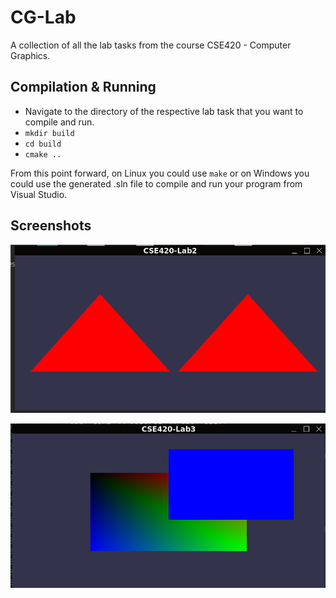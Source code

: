 # CG-Lab
A collection of all the lab tasks from the course CSE420 - Computer Graphics.

## Compilation & Running
- Navigate to the directory of the respective lab task that you want to compile and run.
- `mkdir build`
- `cd build`
- `cmake ..`

From this point forward, on Linux you could use `make` or on Windows you could use the generated .sln file to compile and run your program from Visual Studio.

## Screenshots
![CSE420 - Lab 2](https://raw.githubusercontent.com/s1nisteR/cg-lab/main/img/Screenshot%20from%202024-03-18%2019-26-47.png)

![CSE420 - Lab 3](https://raw.githubusercontent.com/s1nisteR/cg-lab/main/img/Screenshot%20from%202024-04-07%2022-23-42.png)

